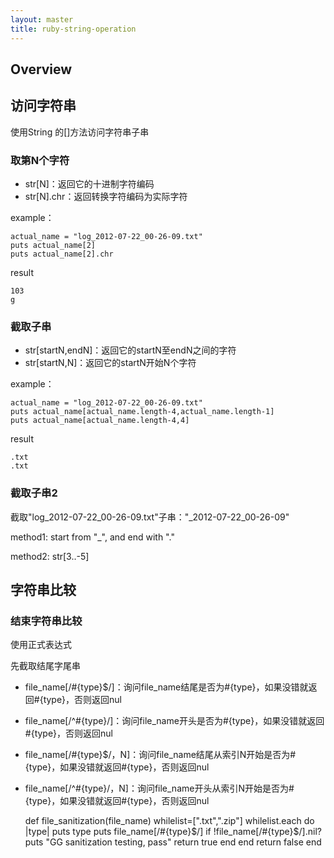 ```yaml
---
layout: master
title: ruby-string-operation
---
```


## Overview


## 访问字符串

使用String 的[]方法访问字符串子串

### 取第N个字符

- str[N]：返回它的十进制字符编码
- str[N].chr：返回转换字符编码为实际字符

example：

    actual_name = "log_2012-07-22_00-26-09.txt"
    puts actual_name[2]
    puts actual_name[2].chr

result

    103
    g

### 截取子串

- str[startN,endN]：返回它的startN至endN之间的字符
- str[startN,N]：返回它的startN开始N个字符

example：

    actual_name = "log_2012-07-22_00-26-09.txt"
    puts actual_name[actual_name.length-4,actual_name.length-1]
    puts actual_name[actual_name.length-4,4]

result

    .txt
    .txt

### 截取子串2

截取"log_2012-07-22_00-26-09.txt"子串："_2012-07-22_00-26-09"

method1: start from "_", and end with "."

method2: str[3..-5]


## 字符串比较

### 结束字符串比较

使用正式表达式

先截取结尾字尾串

- file_name[/#{type}$/]：询问file_name结尾是否为#{type}，如果没错就返回#{type}，否则返回nul
- file_name[/^#{type}/]：询问file_name开头是否为#{type}，如果没错就返回#{type}，否则返回nul

- file_name[/#{type}$/，N]：询问file_name结尾从索引N开始是否为#{type}，如果没错就返回#{type}，否则返回nul
- file_name[/^#{type}/，N]：询问file_name开头从索引N开始是否为#{type}，如果没错就返回#{type}，否则返回nul


    def file_sanitization(file_name)
        whilelist=[".txt",".zip"]
        whilelist.each do |type|
                puts type
                puts file_name[/#{type}$/]
                if !file_name[/#{type}$/].nil?
                        puts "GG sanitization testing, pass"
                        return true
                end
        end
        return false
    end

